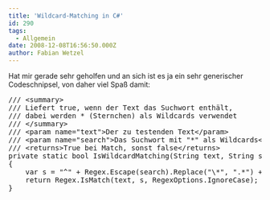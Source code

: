 ```yaml
---
title: 'Wildcard-Matching in C#'
id: 290
tags:
  - Allgemein
date: 2008-12-08T16:56:50.000Z
author: Fabian Wetzel
---
```


Hat mir gerade sehr geholfen und an sich ist es ja ein sehr generischer Codeschnipsel, von daher viel Spaß damit:
<pre>/// &lt;summary&gt;
/// Liefert true, wenn der Text das Suchwort enthält,
/// dabei werden * (Sternchen) als Wildcards verwendet
/// &lt;/summary&gt;
/// &lt;param name="text"&gt;Der zu testenden Text&lt;/param&gt;
/// &lt;param name="search"&gt;Das Suchwort mit "*" als Wildcards&lt;/param&gt;
/// &lt;returns&gt;True bei Match, sonst false&lt;/returns&gt;
private static bool IsWildcardMatching(String text, String search)
{
    var s = "^" + Regex.Escape(search).Replace("\*", ".*") + "$";
    return Regex.IsMatch(text, s, RegexOptions.IgnoreCase);
}</pre>

